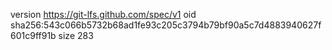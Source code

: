 version https://git-lfs.github.com/spec/v1
oid sha256:543c066b5732b68ad1fe93c205c3794b79bf90a5c7d4883940627f601c9ff91b
size 283
